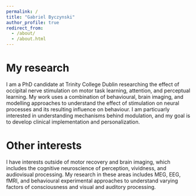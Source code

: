 ```yaml
---
permalink: /
title: "Gabriel Byczynski"
author_profile: true
redirect_from: 
  - /about/
  - /about.html
---
```


My research
======
I am a PhD candidate at Trinity College Dublin researching the effect of occipital nerve stimulation on motor task learning, attention, and perceptual learning. My work uses a combination of behavioural, brain imaging, and modelling approaches to understand the effect of stimulation on neural processes and its resulting influence on behaviour. I am particuarly interested in understanding mechanisms behind modulation, and my goal is to develop clinical implementation and personalization. 


Other interests
======
I have interests outside of motor recovery and brain imaging, which includes the cognitive neuroscience of perception, vividness, and audiovisual processing. My research in these areas includes MEG, EEG, fMRI, and behavioural experimental approaches to understand varying factors of consciousness and visual and auditory processing. 
